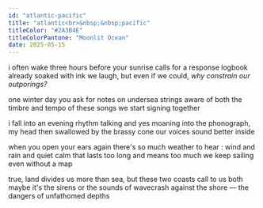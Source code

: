 ```yaml
---
id: "atlantic-pacific"
title: "atlantic<br>&nbsp;&nbsp;pacific"
titleColor: "#2A3B4E"
titleColorPantone: "Moonlit Ocean"
date: 2025-05-15
---
```


i often wake three hours before
your sunrise calls for a response
logbook already soaked with ink
we laugh, but even if we could,
*why constrain our outporings?*

one winter day you ask for
notes on undersea strings
aware of both the timbre
and tempo of these songs
we start signing together

i fall into an evening rhythm
talking and yes moaning into
the phonograph, my head then
swallowed by the brassy cone
our voices sound better inside

when you open your ears again
there's so much weather to hear :
wind and rain and quiet calm that
lasts too long and means too much
we keep sailing even without a map

true, land divides us more than sea,
but these two coasts call to us both
maybe it's the sirens or the sounds 
of wavecrash against the shore —
the dangers of unfathomed depths